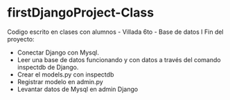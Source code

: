 # firstDjangoProject-Class
Codigo escrito en clases con alumnos - Villada 6to - Base de datos I 
Fin del proyecto:
  * Conectar Django con Mysql.
  * Leer una base de datos funcionando y con datos a través del comando inspectdb de Django. 
  * Crear el models.py con inspectdb
  * Registrar modelo en admin.py 
  * Levantar datos de Mysql en admin Django
